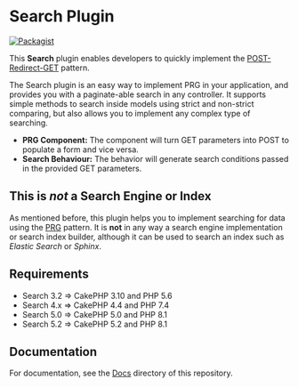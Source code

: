 Search Plugin
========================

[![Packagist](https://packagist.org/packages/ed3/search)](https://packagist.org/packages/ed3/search)

This **Search** plugin enables developers to quickly implement the [POST-Redirect-GET](docs/Documentation/Post-Redirect-Get.md) pattern.

The Search plugin is an easy way to implement PRG in your application, and provides you with a paginate-able search in any controller. It supports simple methods to search inside models using strict and non-strict comparing, but also allows you to implement any complex type of searching.

* **PRG Component:** The component will turn GET parameters into POST to populate a form and vice versa.
* **Search Behaviour:** The behavior will generate search conditions passed in the provided GET parameters.

This is *not* a Search Engine or Index
--------------------------------------

As mentioned before, this plugin helps you to implement searching for data using the [PRG](Docs/Documentation/Post-Redirect-Get.md) pattern. It is **not** in any way a search engine implementation or search index builder, although it can be used to search an index such as *Elastic Search* or *Sphinx*.

Requirements
------------

* Search 3.2 => CakePHP 3.10 and PHP 5.6
* Search 4.x => CakePHP 4.4 and PHP 7.4
* Search 5.0 => CakePHP 5.0 and PHP 8.1
* Search 5.2 => CakePHP 5.2 and PHP 8.1

Documentation
-------------

For documentation, see the [Docs](docs/Home.md) directory of this repository.
